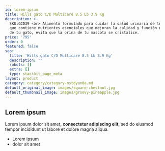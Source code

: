 ```yaml
---
id: lorem-ipsum
title: Hills gato C/D Multicare 8.5 Lb 3.9 Kg
description: >-
  SKU:GCD39 <br> Alimento formulado para cuidar la salud urinaria de tu gato ya
  que contiene nutrientes esenciales que mejoran la calidad y función urinarias
  de tu gato, evita que la orina de tu mascota se cristalice.
price: '795'
order: 0
featured: false
seo:
  title: 'Hills gato C/D Multicare 8.5 Lb 3.9 Kg'
  description: ''
  robots: []
  extra: []
  type: stackbit_page_meta
layout: product
category: category/category-mstdyun0a.md
default_original_image: images/square-chestnut.jpg
default_thumbnail_image: images/groovy-pineapple.jpg
---
```

## Lorem ipsum

Lorem ipsum dolor sit amet, **consectetur adipiscing elit**, sed do eiusmod tempor incididunt ut labore et dolore magna aliqua.

- Lorem ipsum
- dolor sit amet